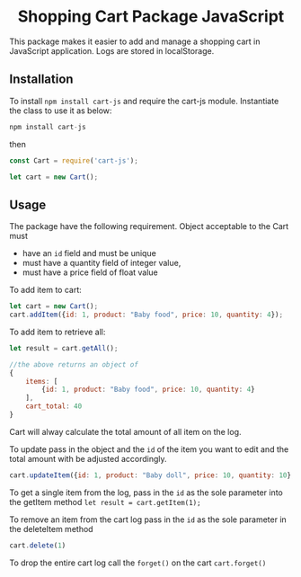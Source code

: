 <h1 style="text-align: center">Shopping Cart Package JavaScript</h1>

This package makes it easier to add and manage a shopping cart in JavaScript application. Logs are stored in localStorage.

## Installation
To install `npm install cart-js` and require the cart-js module. Instantiate the class to use it as below:
```php
npm install cart-js
```
then
```JavaScript
const Cart = require('cart-js');

let cart = new Cart();
```

## Usage
The package have the following requirement. Object acceptable to the Cart must
-   have an `id` field and must be unique
-   must have a quantity field of integer value,
-   must have a price field of float value

To add item to cart:
```JavaScript
let cart = new Cart();
cart.addItem({id: 1, product: "Baby food", price: 10, quantity: 4});
```

To add item to retrieve all:
```JavaScript
let result = cart.getAll();

//the above returns an object of
{
    items: [
        {id: 1, product: "Baby food", price: 10, quantity: 4}
    ],
    cart_total: 40
}
```
Cart will alway calculate the total amount of all item on the log.

To update pass in the object and the `id` of the item you want to edit and the total amount with be adjusted accordingly.
```JavaScript
cart.updateItem({id: 1, product: "Baby doll", price: 10, quantity: 10}, 1);
```

To get a single item from the log, pass in the `id` as the sole parameter into the getItem method `let result = cart.getItem(1);`

To remove an item from the cart log pass in the `id` as the sole parameter in the deleteItem method
```JavaScript
cart.delete(1)
```
To drop the entire cart log call the `forget()` on the cart `cart.forget()`

